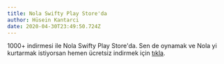 ```yaml
---
title: Nola Swifty Play Store'da
author: Hüsein Kantarci
date: 2020-04-30T23:49:50.724Z
---
```

1000+ indirmesi ile Nola Swifty Play Store'da. Sen de oynamak ve Nola yi kurtarmak istiyorsan hemen ücretsiz indirmek için [tıkla](https://play.google.com/store/apps/details?id=com.nobakent.nolaswifty&hl=en).

